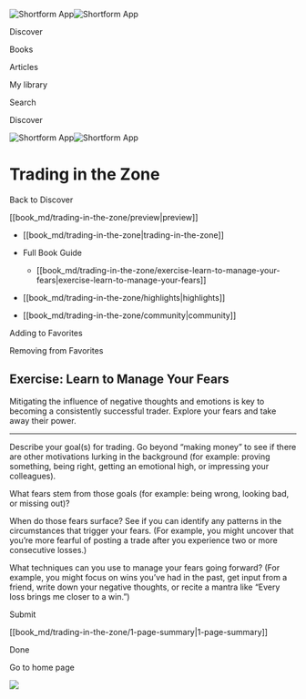 ![Shortform App](/img/logo.36a2399e.svg)![Shortform App](/img/logo-dark.70c1b072.svg)

Discover

Books

Articles

My library

Search

Discover

![Shortform App](/img/logo.36a2399e.svg)![Shortform App](/img/logo-dark.70c1b072.svg)

# Trading in the Zone

Back to Discover

[[book_md/trading-in-the-zone/preview|preview]]

  * [[book_md/trading-in-the-zone|trading-in-the-zone]]
  * Full Book Guide

    * [[book_md/trading-in-the-zone/exercise-learn-to-manage-your-fears|exercise-learn-to-manage-your-fears]]
  * [[book_md/trading-in-the-zone/highlights|highlights]]
  * [[book_md/trading-in-the-zone/community|community]]



Adding to Favorites 

Removing from Favorites 

## Exercise: Learn to Manage Your Fears

Mitigating the influence of negative thoughts and emotions is key to becoming a consistently successful trader. Explore your fears and take away their power.

* * *

Describe your goal(s) for trading. Go beyond “making money” to see if there are other motivations lurking in the background (for example: proving something, being right, getting an emotional high, or impressing your colleagues).

What fears stem from those goals (for example: being wrong, looking bad, or missing out)?

When do those fears surface? See if you can identify any patterns in the circumstances that trigger your fears. (For example, you might uncover that you’re more fearful of posting a trade after you experience two or more consecutive losses.)

What techniques can you use to manage your fears going forward? (For example, you might focus on wins you’ve had in the past, get input from a friend, write down your negative thoughts, or recite a mantra like “Every loss brings me closer to a win.”)

Submit 

[[book_md/trading-in-the-zone/1-page-summary|1-page-summary]]

Done

Go to home page 

![](https://bat.bing.com/action/0?ti=56018282&Ver=2&mid=ae0d32e6-c7d7-4ff0-a31a-7cb8c2efc6b6&sid=72e6e650642c11eeb2dd2161d176fe8d&vid=72e70890642c11eeb72d79fe7b6df2c6&vids=0&msclkid=N&pi=0&lg=en-US&sw=800&sh=600&sc=24&nwd=1&tl=Shortform%20%7C%20Book&p=https%3A%2F%2Fwww.shortform.com%2Fapp%2Fbook%2Ftrading-in-the-zone%2Fexercise-learn-to-manage-your-fears&r=&lt=1237&evt=pageLoad&sv=1&rn=747824)

